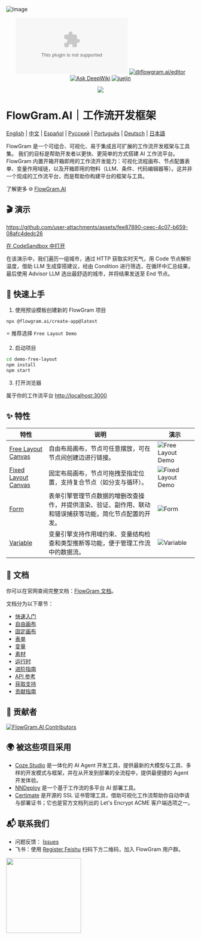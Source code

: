 ![Image](https://github.com/user-attachments/assets/4f9dfa0e-e600-4d4e-9e73-c919184f7573)

<div align="center">

[![License](https://img.shields.io/github/license/bytedance/flowgram.ai)](https://github.com/bytedance/flowgram.ai/blob/main/LICENSE) [![@flowgram.ai/editor](https://img.shields.io/npm/dm/%40flowgram.ai%2Fcore)](https://www.npmjs.com/package/@flowgram.ai/editor) [![Ask DeepWiki](https://deepwiki.com/badge.svg)](https://deepwiki.com/bytedance/flowgram.ai) [![juejin](https://img.shields.io/badge/juejin-FFFFFF?logo=juejin&logoColor=%23007FFF)](https://juejin.cn/column/7479814468601315362)

[![](https://trendshift.io/api/badge/repositories/13877)](https://trendshift.io/repositories/13877)

</div>

# FlowGram.AI｜工作流开发框架

[English](README.md) | [中文](README_ZH.md) | [Español](README_ES.md) | [Русский](README_RU.md) | [Português](README_PT.md) | [Deutsch](README_DE.md) | [日本語](README_JA.md)

FlowGram 是一个可组合、可视化、易于集成且可扩展的工作流开发框架与工具集。
我们的目标是帮助开发者以更快、更简单的方式搭建 AI 工作流平台。
FlowGram 内置开箱开箱即用的工作流开发能力：可视化流程画布、节点配置表单、变量作用域链，以及开箱即用的物料（LLM、条件、代码编辑器等）。这并非一个现成的工作流平台，而是帮助你构建平台的框架与工具。

了解更多 🌐 [FlowGram.AI](https://flowgram.ai)

## 🎬 演示

<https://github.com/user-attachments/assets/fee87890-ceec-4c07-b659-08afc4dedc26>

[在 CodeSandbox 中打开](https://codesandbox.io/p/github/louisyoungx/flowgram-demo/main)

在该演示中，我们遍历一组城市，通过 HTTP 获取实时天气，用 Code 节点解析温度，借助 LLM 生成穿搭建议，经由 Condition 进行筛选，在循环中汇总结果，最后使用 Advisor LLM 选出最舒适的城市，并将结果发送至 End 节点。

## 🚀 快速上手

1. 使用预设模板创建新的 FlowGram 项目

```sh
npx @flowgram.ai/create-app@latest
```

⭐️ 推荐选择 `Free Layout Demo`

2. 启动项目

```sh
cd demo-free-layout
npm install
npm start
```

3. 打开浏览器

属于你的工作流平台 [http://localhost:3000](http://localhost:3000)

## ✨ 特性

| 特性                                                                                         | 说明                                                                              | 演示                                                                                         |
| -------------------------------------------------------------------------------------------- | --------------------------------------------------------------------------------- | -------------------------------------------------------------------------------------------- |
| [Free Layout Canvas](https://flowgram.ai/examples/free-layout/free-feature-overview.html)    | 自由布局画布，节点可任意摆放，可在节点间创建边进行链接。                          | ![Free Layout Demo](./apps/docs/src/public/free-layout/free-layout-demo.gif)                 |
| [Fixed Layout Canvas](https://flowgram.ai/examples/fixed-layout/fixed-feature-overview.html) | 固定布局画布，节点可拖拽至指定位置，支持复合节点（如分支与循环）。                | ![Fixed Layout Demo](./apps/docs/src/public/fixed-layout/fixed-layout-demo.gif)              |
| [Form](https://flowgram.ai/examples/node-form/basic.html)                                    | 表单引擎管理节点数据的增删改查操作，并提供渲染、验证、副作用、联动和错误捕获等功能，简化节点配置的开发。 | ![Form](https://github.com/user-attachments/assets/13e9b4cd-e993-4d21-901c-fb6cf106de78)     |
| [Variable](https://flowgram.ai/guide/variable/basic.html)                                    | 变量引擎支持作用域约束、变量结构检查和类型推断等功能，便于管理工作流中的数据流。  | ![Variable](https://github.com/user-attachments/assets/442006db-25e3-4fb5-972c-7a0545638ff5) |

## 📖 文档

你可以在官网查阅完整文档：[FlowGram 文档](https://flowgram.ai)。

文档分为以下章节：

- [快速入门](https://flowgram.ai/guide/getting-started/introduction.html)
- [自由画布](https://flowgram.ai/guide/free-layout/load.html)
- [固定画布](https://flowgram.ai/guide/fixed-layout/load.html)
- [表单](https://flowgram.ai/guide/form/form.html)
- [变量](https://flowgram.ai/guide/variable/basic.html)
- [素材](https://flowgram.ai/materials/introduction.html)
- [运行时](https://flowgram.ai/guide/runtime/introduction.html)
- [进阶指南](https://flowgram.ai/guide/advanced/zoom-scroll.html)
- [API 参考](https://flowgram.ai/api/index.html)
- [获取支持](https://flowgram.ai/guide/contact-us.html)
- [贡献指南](https://flowgram.ai/guide/contributing.html)

## 🙌 贡献者

[![FlowGram.AI Contributors](https://contrib.rocks/image?repo=bytedance/flowgram.ai)](https://github.com/bytedance/flowgram.ai/graphs/contributors)

## 🌍 被这些项目采用

- [Coze Studio](https://github.com/coze-dev/coze-studio) 是一体化的 AI Agent 开发工具，提供最新的大模型与工具、多样的开发模式与框架，并在从开发到部署的全流程中，提供最便捷的 Agent 开发体验。
- [NNDeploy](https://github.com/NNDeploy/nndeploy) 是一个基于工作流的多平台 AI 部署工具。
- [Certimate](https://github.com/certimate-go/certimate) 是开源的 SSL 证书管理工具，借助可视化工作流帮助你自动申请与部署证书；它也是官方文档列出的 Let's Encrypt ACME 客户端选项之一。

## 📬 联系我们

- 问题反馈： [Issues](https://github.com/bytedance/flowgram.ai/issues)
- 飞书：使用 [Register Feishu](https://www.feishu.cn/en/) 扫码下方二维码，加入 FlowGram 用户群。

<img src="./apps/docs/src/public/lark-group.png" width="200"/>
